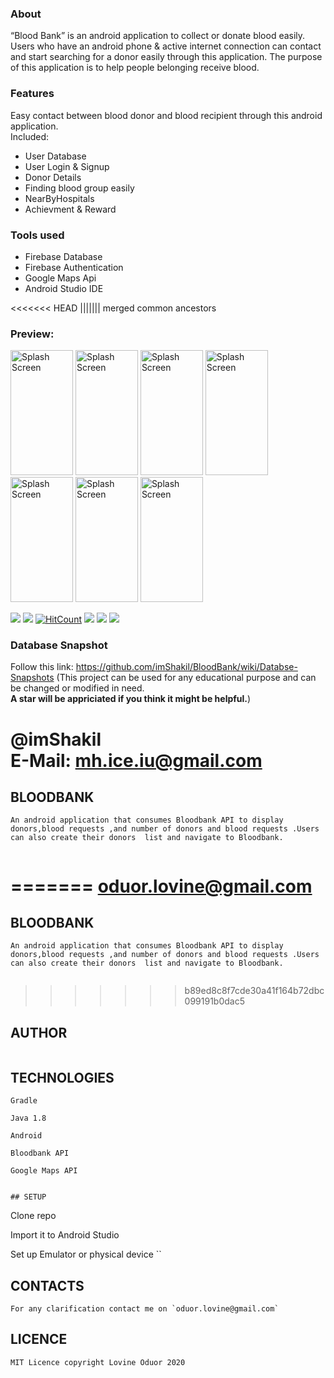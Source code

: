 ### About
“Blood Bank” is an android application to collect or donate blood easily. Users who have an android phone & active internet connection can contact and start searching for a donor easily through this application. The purpose of this application is to help people belonging receive blood.

### Features
Easy contact between blood donor and blood recipient through this android application.<br>
Included:
- User Database
- User Login & Signup
- Donor Details
- Finding blood group easily
- NearByHospitals
- Achievment & Reward
       
### Tools used
- Firebase Database
- Firebase Authentication
- Google Maps Api
- Android Studio IDE

<<<<<<< HEAD
||||||| merged common ancestors
### Preview:
<img src="https://raw.githubusercontent.com/imShakil/BloodBank/master/spalsh.png" alt="Splash Screen" width="100" height="200" /> <img src="https://raw.githubusercontent.com/imShakil/BloodBank/master/bloodbank2.png" alt="Splash Screen" width="100" height="200" /> <img src="https://raw.githubusercontent.com/imShakil/BloodBank/master/bloodbank6.png" alt="Splash Screen" width="100" height="200" /> <img src="https://raw.githubusercontent.com/imShakil/BloodBank/master/bloodbank3.png" alt="Splash Screen" width="100" height="200" /> <img src="https://raw.githubusercontent.com/imShakil/BloodBank/master/bloodbank4.png" alt="Splash Screen" width="100" height="200" /> <img src="https://raw.githubusercontent.com/imShakil/BloodBank/master/bloodbank1.png" alt="Splash Screen" width="100" height="200" /> <img src="https://raw.githubusercontent.com/imShakil/BloodBank/master/bloodbank5.png" alt="Splash Screen" width="100" height="200" /> 



![](https://img.shields.io/github/stars/imshakil/BloodBank.svg)
![](https://img.shields.io/github/forks/imshakil/BloodBank.svg)
[![HitCount](http://hits.dwyl.io/imshakil/BloodBank.svg)](http://hits.dwyl.io/imshakil/BloodBank)
![](https://img.shields.io/github/tag/imshakil/BloodBank.svg) 
![](https://img.shields.io/github/v/release/imshakil/BloodBank.svg) 
![](https://img.shields.io/github/issues/imshakil/BloodBank.svg) 


### Database Snapshot
Follow this link: https://github.com/imShakil/BloodBank/wiki/Databse-Snapshots
(This project can be used for any educational purpose and can be changed or modified in need.<br><b> A star will be appriciated if you think it might be helpful.</b>)<br>

@imShakil<br>
E-Mail: mh.ice.iu@gmail.com
=======
## BLOODBANK
```
An android application that consumes Bloodbank API to display donors,blood requests ,and number of donors and blood requests .Users can also create their donors  list and navigate to Bloodbank.


```
=======
oduor.lovine@gmail.com
=======
## BLOODBANK
```
An android application that consumes Bloodbank API to display donors,blood requests ,and number of donors and blood requests .Users can also create their donors  list and navigate to Bloodbank.


```
>>>>>>> b89ed8c8f7cde30a41f164b72dbc099191b0dac5
## AUTHOR

```LOVINE ODUOR
```

## TECHNOLOGIES
```
Gradle

Java 1.8

Android

Bloodbank API

Google Maps API
```

```

## SETUP
```
Clone repo

Import it to Android Studio

Set up  Emulator or physical device
``


## CONTACTS
```
For any clarification contact me on `oduor.lovine@gmail.com`
```

## LICENCE
```
MIT Licence copyright Lovine Oduor 2020
```



